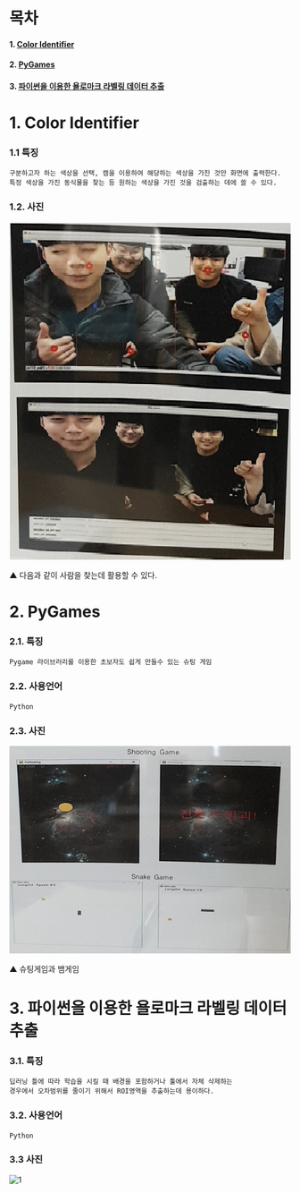 # 목차
#### 1. [Color Identifier](#-1.-color-identifier)
#### 2. [PyGames](#-2.-pygames)
#### 3. [파이썬을 이용한 욜로마크 라벨링 데이터 추출](#-3.)

# 1. Color Identifier
### 1.1 특징
```
구분하고자 하는 색상을 선택, 캠을 이용하여 해당하는 색상을 가진 것만 화면에 출력한다.
특정 색상을 가진 동식물을 찾는 등 원하는 색상을 가진 것을 검출하는 데에 쓸 수 있다.
```
### 1.2. 사진
![1](/img/4-1.jpg)

▲ 다음과 같이 사람을 찾는데 활용할 수 있다.


# 2. PyGames
### 2.1. 특징
```
Pygame 라이브러리를 이용한 초보자도 쉽게 만들수 있는 슈팅 게임
```
### 2.2. 사용언어
```
Python
```
### 2.3. 사진
![1](/img/4-2.png)

▲ 슈팅게임과 뱀게임


# 3. 파이썬을 이용한 욜로마크 라벨링 데이터 추출
### 3.1. 특징
```
딥러닝 틀에 따라 학습을 시킬 때 배경을 포함하거나 툴에서 자체 삭제하는
경우에서 오차범위를 줄이기 위해서 ROI영역을 추출하는데 용이하다.
```
### 3.2. 사용언어
```
Python
```
### 3.3 사진
![1](/img/4-3.png)

